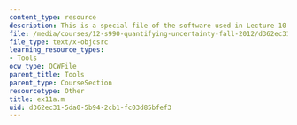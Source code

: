 ```yaml
---
content_type: resource
description: This is a special file of the software used in Lecture 10.
file: /media/courses/12-s990-quantifying-uncertainty-fall-2012/d362ec315da05b942cb1fc03d85bfef3_ex11a.m
file_type: text/x-objcsrc
learning_resource_types:
- Tools
ocw_type: OCWFile
parent_title: Tools
parent_type: CourseSection
resourcetype: Other
title: ex11a.m
uid: d362ec31-5da0-5b94-2cb1-fc03d85bfef3
---
```

